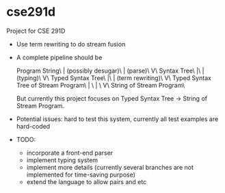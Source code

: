 # cse291d
Project for CSE 291D

* Use term rewriting to do stream fusion
* A complete pipeline should be 

    Program String\\
     | (possibly desugar)\\
     | (parse)\\
     V\\
    Syntax Tree\\
     |\\
     | (typing)\\
     V\\
    Typed Syntax Tree\\ 
     |\\
     | (term rewriting)\\
     V\\
    Typed Syntax Tree of Stream Program\\
     | \\
     | \\
     V\\
    String of Stream Program\\
  
  But currently this project focuses on Typed Syntax Tree -> String of Stream Program.
* Potential issues: hard to test this system, currently all test examples are hard-coded
* TODO:
  * incorporate a front-end parser
  * implement typing system
  * implement more details (currently several branches are not implemented for time-saving purpose)
  * extend the language to allow pairs and etc
